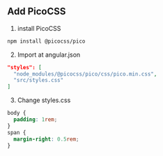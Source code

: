 ## Add PicoCSS

1. install PicoCSS

```bash
npm install @picocss/pico
```

2. Import at angular.json

```json
"styles": [
  "node_modules/@picocss/pico/css/pico.min.css",
  "src/styles.css"
]
```

3. Change styles.css

```css
body {
  padding: 1rem;
}
span {
  margin-right: 0.5rem;
}
```
